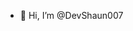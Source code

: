 - 👋 Hi, I’m @DevShaun007
<!---
DevShaun007/DevShaun007 is a ✨ special ✨ repository because its `README.md` (this file) appears on your GitHub profile.
You can click the Preview link to take a look at your changes.
--->
